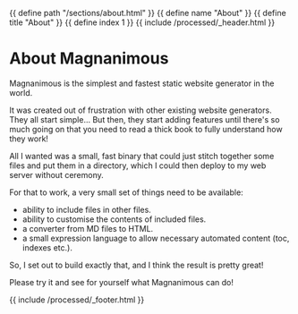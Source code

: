 {{ define path "/sections/about.html" }}
{{ define name "About" }}
{{ define title "About" }}
{{ define index 1 }}
{{ include /processed/_header.html }}
# About Magnanimous

Magnanimous is the simplest and fastest static website generator in the world.

It was created out of frustration with other existing website generators. They all start simple...
But then, they start adding features until there's so much going on that you need to read a thick book
to fully understand how they work!

All I wanted was a small, fast binary that could just stitch together some files and put them in a directory,
which I could then deploy to my web server without ceremony.

For that to work, a very small set of things need to be available:

* ability to include files in other files.
* ability to customise the contents of included files.
* a converter from MD files to HTML.
* a small expression language to allow necessary automated content (toc, indexes etc.).

So, I set out to build exactly that, and I think the result is pretty great!

Please try it and see for yourself what Magnanimous can do!

{{ include /processed/_footer.html }}